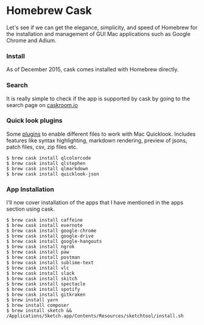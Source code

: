 # Homebrew Cask

Let's see if we can get the elegance, simplicity, and speed of Homebrew for the installation and management of GUI Mac applications such as Google Chrome and Adium.

### Install

As of December 2015, cask comes installed with Homebrew directly.

### Search

It is really simple to check if the app is supported by cask by going to the search page on [caskroom.io](http://caskroom.io/)

### Quick look plugins

Some [plugins](https://github.com/sindresorhus/quick-look-plugins) to enable different files to work with Mac Quicklook. Includes features like syntax highlighting, markdown rendering, preview of jsons, patch files, csv, zip files etc.

```
$ brew cask install qlcolorcode
$ brew cask install qlstephen
$ brew cask install qlmarkdown
$ brew cask install quicklook-json
```

### App Installation

I'll now cover installation of the apps that I have mentioned in the apps section using cask.

```
$ brew cask install caffeine
$ brew cask install evernote
$ brew cask install google-chrome
$ brew cask install google-drive
$ brew cask install google-hangouts
$ brew cask install ngrok
$ brew cask install paw
$ brew cask install postman
$ brew cask install sublime-text
$ brew cask install vlc
$ brew cask install slack
$ brew cask install skitch
$ brew cask install spectacle
$ brew cask install spotify
$ brew cask install gitkraken
$ brew install yarn
$ brew install composer
$ brew install sketch && /Applications/Sketch.app/Contents/Resources/sketchtool/install.sh
```



